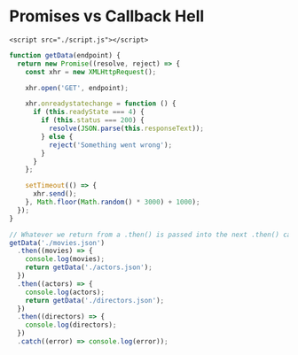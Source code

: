 <!DOCTYPE html>
<html lang="en">
  <head>
    <meta charset="UTF-8" />
    <meta http-equiv="X-UA-Compatible" content="IE=edge" />
    <meta name="viewport" content="width=device-width, initial-scale=1.0" />
    <title>Promises vs Callback Hell</title>
  </head>
  <body>
    <h1>Promises vs Callback Hell</h1>

    <script src="./script.js"></script>
  </body>
</html>

```js
function getData(endpoint) {
  return new Promise((resolve, reject) => {
    const xhr = new XMLHttpRequest();

    xhr.open('GET', endpoint);

    xhr.onreadystatechange = function () {
      if (this.readyState === 4) {
        if (this.status === 200) {
          resolve(JSON.parse(this.responseText));
        } else {
          reject('Something went wrong');
        }
      }
    };

    setTimeout(() => {
      xhr.send();
    }, Math.floor(Math.random() * 3000) + 1000);
  });
}

// Whatever we return from a .then() is passed into the next .then() callback function args
getData('./movies.json')
  .then((movies) => {
    console.log(movies);
    return getData('./actors.json');
  })
  .then((actors) => {
    console.log(actors);
    return getData('./directors.json');
  })
  .then((directors) => {
    console.log(directors);
  })
  .catch((error) => console.log(error));
